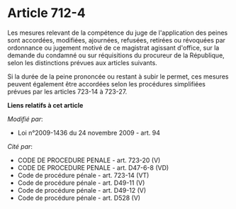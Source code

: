 # Article 712-4

Les mesures relevant de la compétence du juge de l'application des peines sont accordées, modifiées, ajournées, refusées,
retirées ou révoquées par ordonnance ou jugement motivé de ce magistrat agissant d'office, sur la demande du condamné ou sur
réquisitions du procureur de la République, selon les distinctions prévues aux articles suivants. 

Si la durée de la peine prononcée ou restant à subir le permet, ces mesures peuvent également être accordées selon les
procédures simplifiées prévues par les articles 723-14 à 723-27.

**Liens relatifs à cet article**

_Modifié par_:

  - Loi n°2009-1436 du 24 novembre 2009 - art. 94

_Cité par_:

  - CODE DE PROCEDURE PENALE - art. 723-20 (V)
  - CODE DE PROCEDURE PENALE - art. D47-6-8 (VD)
  - Code de procédure pénale - art. 723-14 (VT)
  - Code de procédure pénale - art. D49-11 (V)
  - Code de procédure pénale - art. D49-12 (V)
  - Code de procédure pénale - art. D528 (V)
